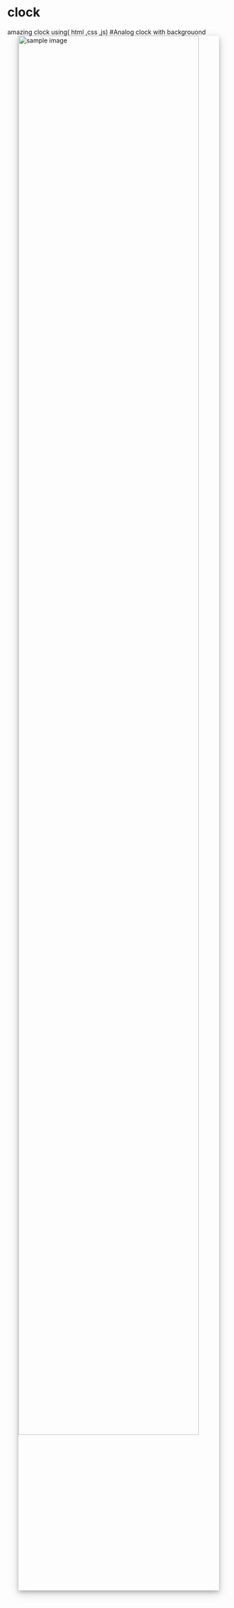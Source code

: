 # clock
amazing clock using( html ,css ,js)
 #Analog clock with backgrouond
<img src="https://drive.google.com/uc?id=11QkbrE_v6bYJsv-hLPeHu777WEsGKD3N"
     alt="sample image"
     style="display: block; margin-right: auto; margin-left: auto; width: 90%;
     box-shadow: 0 4px 8px 0 rgba(0, 0, 0, 0.2), 0 6px 20px 0 rgba(0, 0, 0, 0.19)" />

